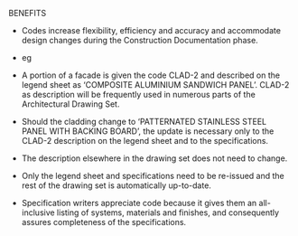 BENEFITS

- Codes increase flexibility, efficiency and accuracy and accommodate design changes during the Construction Documentation phase.
 - eg

 - A portion of a facade is given the code CLAD-2 and described on the legend sheet as ‘COMPOSITE ALUMINIUM SANDWICH PANEL’. CLAD-2 as description will be frequently used in numerous parts of the Architectural Drawing Set.

 - Should the cladding change to ‘PATTERNATED STAINLESS STEEL PANEL WITH BACKING BOARD’, the update is necessary only to the CLAD-2 description on the legend sheet and to the specifications.

 -  The description elsewhere in the drawing set does not need to change.

 -  Only the legend sheet and specifications need to be re-issued and the rest of the drawing set is automatically up-to-date.

 -  Specification writers appreciate code because it gives them an all-inclusive listing of systems, materials and finishes, and consequently assures completeness of the specifications.
